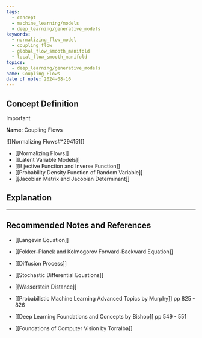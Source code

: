 ```yaml
---
tags:
  - concept
  - machine_learning/models
  - deep_learning/generative_models
keywords:
  - normalizing_flow_model
  - coupling_flow
  - global_flow_smooth_manifold
  - local_flow_smooth_manifold
topics:
  - deep_learning/generative_models
name: Coupling Flows
date of note: 2024-08-16
---
```


## Concept Definition

>[!important]
>**Name**: Coupling Flows

![[Normalizing Flows#^294151]]

- [[Normalizing Flows]]
- [[Latent Variable Models]]
- [[Bijective Function and Inverse Function]]
- [[Probability Density Function of Random Variable]]
- [[Jacobian Matrix and Jacobian Determinant]]





## Explanation




-----------
##  Recommended Notes and References


- [[Langevin Equation]]
- [[Fokker–Planck and Kolmogorov Forward-Backward Equation]]
- [[Diffusion Process]]
- [[Stochastic Differential Equations]]


- [[Wasserstein Distance]]
- [[Probabilistic Machine Learning Advanced Topics by Murphy]] pp 825 - 826
- [[Deep Learning Foundations and Concepts by Bishop]] pp 549 - 551
- [[Foundations of Computer Vision by Torralba]]